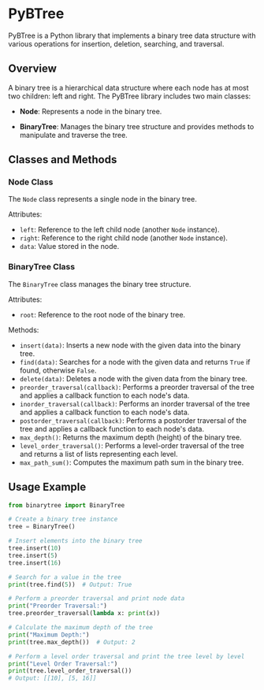 # PyBTree

PyBTree is a Python library that implements a binary tree data structure with various operations for insertion, deletion, searching, and traversal.

## Overview

A binary tree is a hierarchical data structure where each node has at most two children: left and right. The PyBTree library includes two main classes:

- **Node**: Represents a node in the binary tree.
  
- **BinaryTree**: Manages the binary tree structure and provides methods to manipulate and traverse the tree.

## Classes and Methods

### Node Class

The `Node` class represents a single node in the binary tree.

Attributes:
- `left`: Reference to the left child node (another `Node` instance).
- `right`: Reference to the right child node (another `Node` instance).
- `data`: Value stored in the node.

### BinaryTree Class

The `BinaryTree` class manages the binary tree structure.

Attributes:
- `root`: Reference to the root node of the binary tree.

Methods:
- `insert(data)`: Inserts a new node with the given data into the binary tree.
- `find(data)`: Searches for a node with the given data and returns `True` if found, otherwise `False`.
- `delete(data)`: Deletes a node with the given data from the binary tree.
- `preorder_traversal(callback)`: Performs a preorder traversal of the tree and applies a callback function to each node's data.
- `inorder_traversal(callback)`: Performs an inorder traversal of the tree and applies a callback function to each node's data.
- `postorder_traversal(callback)`: Performs a postorder traversal of the tree and applies a callback function to each node's data.
- `max_depth()`: Returns the maximum depth (height) of the binary tree.
- `level_order_traversal()`: Performs a level-order traversal of the tree and returns a list of lists representing each level.
- `max_path_sum()`: Computes the maximum path sum in the binary tree.

## Usage Example

```python
from binarytree import BinaryTree

# Create a binary tree instance
tree = BinaryTree()

# Insert elements into the binary tree
tree.insert(10)
tree.insert(5)
tree.insert(16)

# Search for a value in the tree
print(tree.find(5))  # Output: True

# Perform a preorder traversal and print node data
print("Preorder Traversal:")
tree.preorder_traversal(lambda x: print(x))

# Calculate the maximum depth of the tree
print("Maximum Depth:")
print(tree.max_depth())  # Output: 2

# Perform a level order traversal and print the tree level by level
print("Level Order Traversal:")
print(tree.level_order_traversal())
# Output: [[10], [5, 16]]
